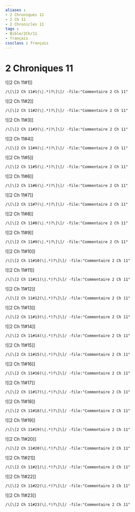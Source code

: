 ```yaml
---
aliases : 
- 2 Chroniques 11
- 2 Ch 11
- 2 Chronicles 11
tags : 
- Bible/2Ch/11
- français
cssclass : français
---
```


# 2 Chroniques 11

![[2 Ch 11#1]]

```query
/\[\[2 Ch 11#1(\|.*)?\]\]/ -file:"Commentaire 2 Ch 11"
```

![[2 Ch 11#2]]

```query
/\[\[2 Ch 11#2(\|.*)?\]\]/ -file:"Commentaire 2 Ch 11"
```

![[2 Ch 11#3]]

```query
/\[\[2 Ch 11#3(\|.*)?\]\]/ -file:"Commentaire 2 Ch 11"
```

![[2 Ch 11#4]]

```query
/\[\[2 Ch 11#4(\|.*)?\]\]/ -file:"Commentaire 2 Ch 11"
```

![[2 Ch 11#5]]

```query
/\[\[2 Ch 11#5(\|.*)?\]\]/ -file:"Commentaire 2 Ch 11"
```

![[2 Ch 11#6]]

```query
/\[\[2 Ch 11#6(\|.*)?\]\]/ -file:"Commentaire 2 Ch 11"
```

![[2 Ch 11#7]]

```query
/\[\[2 Ch 11#7(\|.*)?\]\]/ -file:"Commentaire 2 Ch 11"
```

![[2 Ch 11#8]]

```query
/\[\[2 Ch 11#8(\|.*)?\]\]/ -file:"Commentaire 2 Ch 11"
```

![[2 Ch 11#9]]

```query
/\[\[2 Ch 11#9(\|.*)?\]\]/ -file:"Commentaire 2 Ch 11"
```

![[2 Ch 11#10]]

```query
/\[\[2 Ch 11#10(\|.*)?\]\]/ -file:"Commentaire 2 Ch 11"
```

![[2 Ch 11#11]]

```query
/\[\[2 Ch 11#11(\|.*)?\]\]/ -file:"Commentaire 2 Ch 11"
```

![[2 Ch 11#12]]

```query
/\[\[2 Ch 11#12(\|.*)?\]\]/ -file:"Commentaire 2 Ch 11"
```

![[2 Ch 11#13]]

```query
/\[\[2 Ch 11#13(\|.*)?\]\]/ -file:"Commentaire 2 Ch 11"
```

![[2 Ch 11#14]]

```query
/\[\[2 Ch 11#14(\|.*)?\]\]/ -file:"Commentaire 2 Ch 11"
```

![[2 Ch 11#15]]

```query
/\[\[2 Ch 11#15(\|.*)?\]\]/ -file:"Commentaire 2 Ch 11"
```

![[2 Ch 11#16]]

```query
/\[\[2 Ch 11#16(\|.*)?\]\]/ -file:"Commentaire 2 Ch 11"
```

![[2 Ch 11#17]]

```query
/\[\[2 Ch 11#17(\|.*)?\]\]/ -file:"Commentaire 2 Ch 11"
```

![[2 Ch 11#18]]

```query
/\[\[2 Ch 11#18(\|.*)?\]\]/ -file:"Commentaire 2 Ch 11"
```

![[2 Ch 11#19]]

```query
/\[\[2 Ch 11#19(\|.*)?\]\]/ -file:"Commentaire 2 Ch 11"
```

![[2 Ch 11#20]]

```query
/\[\[2 Ch 11#20(\|.*)?\]\]/ -file:"Commentaire 2 Ch 11"
```

![[2 Ch 11#21]]

```query
/\[\[2 Ch 11#21(\|.*)?\]\]/ -file:"Commentaire 2 Ch 11"
```

![[2 Ch 11#22]]

```query
/\[\[2 Ch 11#22(\|.*)?\]\]/ -file:"Commentaire 2 Ch 11"
```

![[2 Ch 11#23]]

```query
/\[\[2 Ch 11#23(\|.*)?\]\]/ -file:"Commentaire 2 Ch 11"
```

